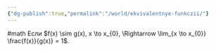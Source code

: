 ```yaml
---
{"dg-publish":true,"permalink":"/world/ekvivalentnye-funkczii/"}
---
```


#math 
Если $f(x) \sim g(x), x \to x_{0}, \Rightarrow \lim_{x \to x_{0}} \frac{f(x)}{g(x)} = 1$.